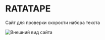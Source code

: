 # RATATAPE
Сайт для проверки скорости набора текста

![Внешний вид сайта](https://i.ibb.co/SVkGbfY/ratatape.png "Внешний вид сайта")
